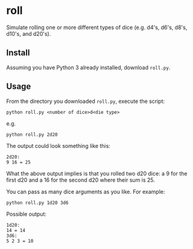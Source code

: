 # roll
Simulate rolling one or more different types of dice (e.g. d4's, d6's, d8's, d10's, and d20's).

## Install
Assuming you have Python 3 already installed, download `roll.py`.

## Usage
From the directory you downloaded `roll.py`, execute the script:
```
python roll.py <number of dice>d<die type>
```
e.g.
```
python roll.py 2d20
```
The output could look something like this:
```
2d20:
9 16 = 25
```
What the above output implies is that you rolled two d20 dice: a 9 for the first d20 and a 16 for the second d20 where their sum is 25.

You can pass as many dice arguments as you like.
For example:
```
python roll.py 1d20 3d6
```
Possible output:
```
1d20:
14 = 14
3d6:
5 2 3 = 10
```
